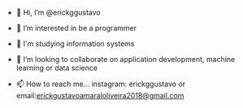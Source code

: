 - 👋 Hi, I’m @erickggustavo
- 👀 I’m interested in be a programmer
- 🌱 I'm studying information systems

- 💞️ I’m looking to collaborate on application development, machine learning or data science

- 📫 How to reach me... instagram: erickggustavo or email:erickgustavoamaraloliveira2018@gmail.com
